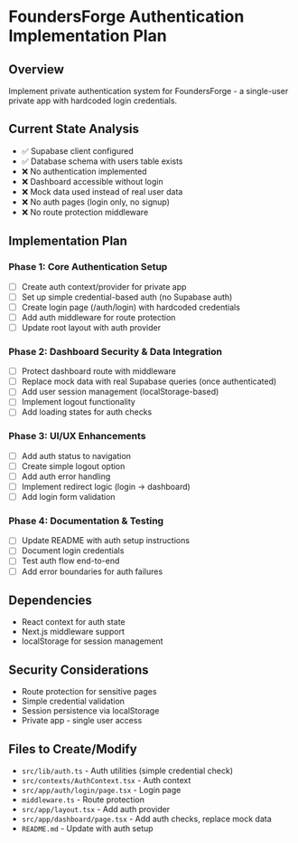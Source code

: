 # FoundersForge Authentication Implementation Plan

## Overview
Implement private authentication system for FoundersForge - a single-user private app with hardcoded login credentials.

## Current State Analysis
- ✅ Supabase client configured
- ✅ Database schema with users table exists
- ❌ No authentication implemented
- ❌ Dashboard accessible without login
- ❌ Mock data used instead of real user data
- ❌ No auth pages (login only, no signup)
- ❌ No route protection middleware

## Implementation Plan

### Phase 1: Core Authentication Setup
- [ ] Create auth context/provider for private app
- [ ] Set up simple credential-based auth (no Supabase auth)
- [ ] Create login page (/auth/login) with hardcoded credentials
- [ ] Add auth middleware for route protection
- [ ] Update root layout with auth provider

### Phase 2: Dashboard Security & Data Integration
- [ ] Protect dashboard route with middleware
- [ ] Replace mock data with real Supabase queries (once authenticated)
- [ ] Add user session management (localStorage-based)
- [ ] Implement logout functionality
- [ ] Add loading states for auth checks

### Phase 3: UI/UX Enhancements
- [ ] Add auth status to navigation
- [ ] Create simple logout option
- [ ] Add auth error handling
- [ ] Implement redirect logic (login → dashboard)
- [ ] Add login form validation

### Phase 4: Documentation & Testing
- [ ] Update README with auth setup instructions
- [ ] Document login credentials
- [ ] Test auth flow end-to-end
- [ ] Add error boundaries for auth failures

## Dependencies
- React context for auth state
- Next.js middleware support
- localStorage for session management

## Security Considerations
- Route protection for sensitive pages
- Simple credential validation
- Session persistence via localStorage
- Private app - single user access

## Files to Create/Modify
- `src/lib/auth.ts` - Auth utilities (simple credential check)
- `src/contexts/AuthContext.tsx` - Auth context
- `src/app/auth/login/page.tsx` - Login page
- `middleware.ts` - Route protection
- `src/app/layout.tsx` - Add auth provider
- `src/app/dashboard/page.tsx` - Add auth checks, replace mock data
- `README.md` - Update with auth setup
